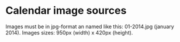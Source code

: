Calendar image sources 
====================== 

Images must be in jpg-format an named like this: 01-2014.jpg (january 2014). Images sizes: 950px (width) x 420px (height).


